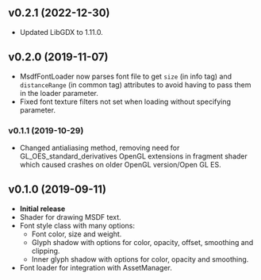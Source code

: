 ## v0.2.1 (2022-12-30)
- Updated LibGDX to 1.11.0.

## v0.2.0 (2019-11-07)
- MsdfFontLoader now parses font file to get `size` (in info tag) and `distanceRange` 
(in common tag) attributes to avoid having to pass them in the loader parameter.
- Fixed font texture filters not set when loading without specifying parameter.

### v0.1.1 (2019-10-29)
- Changed antialiasing method, removing need for GL_OES_standard_derivatives OpenGL extensions in fragment shader which caused crashes on older OpenGL version/Open GL ES.

## v0.1.0 (2019-09-11)
- **Initial release**
- Shader for drawing MSDF text.
- Font style class with many options:
    - Font color, size and weight.
    - Glyph shadow with options for color, opacity, offset, smoothing and clipping.
    - Inner glyph shadow with options for color, opacity and smoothing.
- Font loader for integration with AssetManager.
